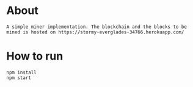 # About
    A simple miner implementation. The blockchain and the blocks to be mined is hosted on https://stormy-everglades-34766.herokuapp.com/

# How to run
    npm install
    npm start

